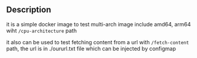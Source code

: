 ## Description

it is a simple docker image to test multi-arch image include amd64, arm64 wiht `/cpu-architecture` path

it also can be used to test fetching content from a url with `/fetch-content` path, the url is in ./oururl.txt file which can be injected by configmap
